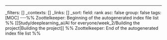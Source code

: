 ---
_filters: []
_contexts: []
_links: []
_sort:
  field: rank
  asc: false
  group: false
tags: [MOC]
---%% Zoottelkeeper: Beginning of the autogenerated index file list  %%
 [[Study/deeplearning_ai/AI for everyone/week_2/Building the project|Building the project]]
%% Zoottelkeeper: End of the autogenerated index file list  %%
